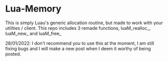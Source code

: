 # Lua-Memory
This is simply Luau's generic allocation routine, but made to work with your utilities / client.
This repo includes 3 remade functions, luaM_realloc_, luaM_new_ and luaM_free_

28/01/2022: I don't recommend you to use this at the moment, I am still fixing bugs and I will make a new post when I deem it worthy of being posted.
